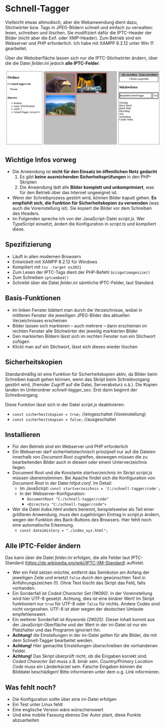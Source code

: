 # Schnell-Tagger

Vielleicht etwas altmodisch, aber die Webanwendung dient dazu, Stichwörter bzw. Tags in JPEG-Bildern schnell und einfach zu verwalten: lesen, schreiben und löschen. Sie modifiziert dafür die IPTC-Header der Bilder (nicht aber die Exif. oder XMP-Header). Zum Betrieb sind ein Webserver und PHP erforderlich. Ich habe mit XAMPP 8.2.12 unter Win 11 gearbeitet. 

Über die Weboberfläche lassen sich nur die IPTC-Stichwörter ändern, über die die Datei *felder.ini* jedoch **alle IPTC-Felder**.  

![Oberfläche Schnell-Tagger](./screen.png)

## Wichtige Infos vorweg

* Die Anwendung ist **nicht für den Einsatz im öffentlichen Netz gedacht**
    1. Es gibt **keine ausreichenden Sicherheitsprüfungen** in den PHP-Skripten
    2. Die Anwendung lädt alle **Bilder komplett und unkomprimiert**, was für den Betrieb über das Internet ungeeignet ist.
* Wenn der Schreibprozess gestört wird, können Bilder kaputt gehen. **Es empfiehlt sich, die Funktion für Sicherheitskopien zu verwenden** (was auch die Voreinstellung ist). Sie kopiert die Bilder vor dem Schreiben des Headers.
* Im Folgenden spreche ich von der JavaScript-Datei *script.js*. Wer TypeScript einsetzt, ändert die Konfiguration in *script.ts* und kompiliert diese. 

## Spezifizierung

* Läuft in allen modernen Browsern
* Entwickelt mit XAMPP 8.2.12 für Windows
* Kompiliert mit `tsc -target es2021`
* Zum Lesen der IPTC-Tags dient der PHP-Befehl `$sizgetimagesize()`
* Zum Schreiben `iptcembed()`
* Schreibt über die Datei *felder.ini* sämtliche IPTC-Felder, laut Standard.

## Basis-Funktionen

* Im linken Fenster blättert man durch die Verzeichnisse, wobei in mittleren Fenster die jeweiligen JPEG-Bilder des aktuellen Verzeichnisses erscheinen
* Bilder lassen sich markieren – auch mehrere – dann erscheinen im rechten Fenster alle Stichwörter der jeweilig markierten Bilder
* Den markierten Bildern lässt sich im rechten Fenster nun ein Stichwort zufügen
* Klickt man auf ein Stichwort, lässt sich dieses wieder löschen

## Sicherheitskopien

Standardmäßig ist eine Funktion für Sicherheitskopien aktiv, da Bilder beim Schreiben kaputt gehen können, wenn das Skript beim Schreibvorgang gestört wird, (fremder Zugriff auf die Datei, Serverabsturz o.ä.). Die Kopien landen im Unterordner *schnell-tagger_sec*. Erst dann beginnt der Schreibvorgang.

Diese Funktion lässt sich in der Datei *script.js* deaktivieren: 
* `const sicherheitskopien = true;` //eingeschaltet (Voreinstellung)
* `const sicherheitskopien = false;` //ausgeschaltet

## Installieren

* Für den Betrieb sind ein Webserver und PHP erforderlich
* Ein Webserver darf sicherheitstechnisch prinzipiell nur auf die Dateien innerhalb von *Document Root* zugreifen, deswegen müssen die zu bearbeitenden Bilder auch in diesem oder einem Unterverzeichnis liegen. 
* Document Root und die Konstante *startverzeichnis* im Skript *script.js* müssen übereinstimmen. Bei Apache findet sich die Konfiguration von *Document Root* in der Datei *httpd.conf*. Im Detail: 
    * Im JavaScirpt: `const startverzeichnis = 'C:/schnell-tagger/code';`
    * In der Webserver-Konfiguration:
        * `DocumentRoot "C:/schnell-tagger/code"`
        * `<Directory "C:/schnell-tagger/code">`
* Wer die Datei *index.html* anders benennt, beispielsweise als Teil einer größeren Anwendung, muss den zugehörigen Eintrag in *script.js* ändern, wegen der Funktion des Back-Buttons des Browsers. Hier fehlt noch eine automatische Erkennung.
    * `const dateiHistory = "./index_xyz.html";`

## Alle IPTC-Felder ändern
Das kann über die Datei *felder.ini* erfolgen, die alle Felder laut IPTC-Standard (https://de.wikipedia.org/wiki/IPTC-IIM-Standard) auflistet. 
* Wer ein Feld setzen möchte, entfernt das Semikolon am Anfang der jeweiligen Zeile und ersetzt `false` durch den gewünschten Text in Anführungszeichen (!). Ohne Text löscht das Skript das Feld, falls vorhanden.
* Ein Sonderfall ist *Coded Character Set (1#090)*. In der Voreinstellung wird hier  UTF-8 gesetzt. Achtung, dies ist eine binärer Wert! Im Skript funktioniert nur `true` für UTF-8 oder `false` für nichts. Andere Codes sind nicht vorgesehen. UTF-8 ist aber wegen der deutschen Umlaute empfehlenswert.
* Ein weiterer Sonderfall ist *Keywords (2#025)*. Dieser Inhalt kommt aus der JavaScript-Oberfläche und der Wert in der ini-Datei ist nur ein Platzhalter und das Programm ignoriert ihn.
* **Achtung!** die Einstellungen in der ini-Datei gelten für alle Bilder, die mit dem Schnell-Tagger bearbeitet werden.
* **Achtung!** Hier gemachte Einstellungen überschreiben die vorhandenen Felder.
* **Achtung!** Das Skript überprüft nicht, ob die Eingaben korrekt sind. *Coded Character Set* muss z.B. binär sein. *Country/Primary Location Code* muss ein Länderkürzel sein. Falsche Eingaben können die Bilddatei beschädigen! Bitte informieren unter dem o.g. Link informieren.


## Was fehlt noch?
* Die Konfiguration sollte über eine ini-Datei erfolgen
* Ein Test unter Linux fehlt
* Eine englische Version wäre wünschenswert
* Und eine mobile Fassung ebenso
Der Autor plant, diese Punkte abzuarbeiten
